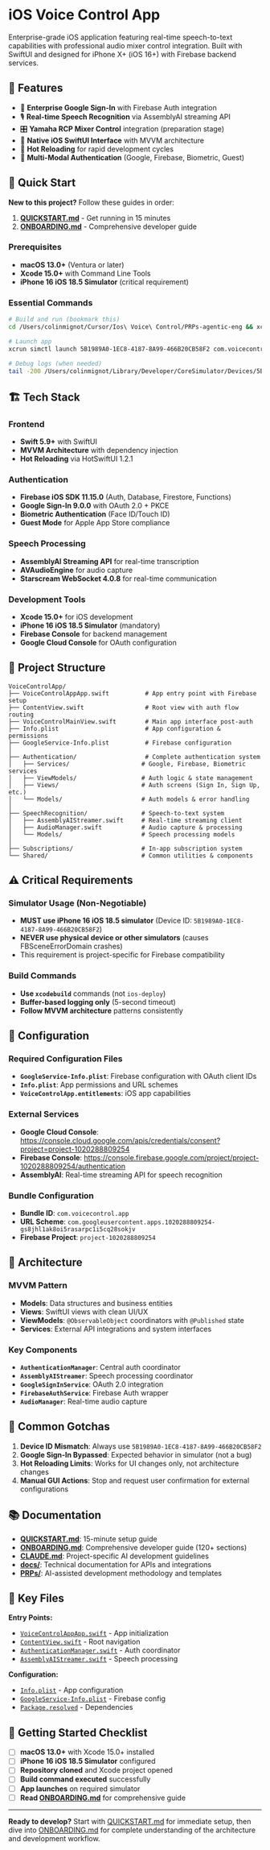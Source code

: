 # iOS Voice Control App

Enterprise-grade iOS application featuring real-time speech-to-text capabilities with professional audio mixer control integration. Built with SwiftUI and designed for iPhone X+ (iOS 16+) with Firebase backend services.

## 🎯 Features

- 🔐 **Enterprise Google Sign-In** with Firebase Auth integration
- 🎙️ **Real-time Speech Recognition** via AssemblyAI streaming API
- 🎛️ **Yamaha RCP Mixer Control** integration (preparation stage)
- 📱 **Native iOS SwiftUI Interface** with MVVM architecture
- 🔄 **Hot Reloading** for rapid development cycles
- 👤 **Multi-Modal Authentication** (Google, Firebase, Biometric, Guest)

## 🚀 Quick Start

**New to this project?** Follow these guides in order:

1. **[QUICKSTART.md](QUICKSTART.md)** - Get running in 15 minutes
2. **[ONBOARDING.md](ONBOARDING.md)** - Comprehensive developer guide

### Prerequisites

- **macOS 13.0+** (Ventura or later)
- **Xcode 15.0+** with Command Line Tools
- **iPhone 16 iOS 18.5 Simulator** (critical requirement)

### Essential Commands

```bash
# Build and run (bookmark this)
cd /Users/colinmignot/Cursor/Ios\ Voice\ Control/PRPs-agentic-eng && xcodebuild -project VoiceControlApp.xcodeproj -scheme VoiceControlApp -destination 'platform=iOS Simulator,name=iPhone 16 18.5,OS=18.5' -configuration Debug build

# Launch app
xcrun simctl launch 5B1989A0-1EC8-4187-8A99-466B20CB58F2 com.voicecontrol.app

# Debug logs (when needed)
tail -200 /Users/colinmignot/Library/Developer/CoreSimulator/Devices/5B1989A0-1EC8-4187-8A99-466B20CB58F2/data/Library/Logs/system.log | grep VoiceControlApp | head -30
```

## 🏗️ Tech Stack

### Frontend
- **Swift 5.9+** with SwiftUI
- **MVVM Architecture** with dependency injection
- **Hot Reloading** via HotSwiftUI 1.2.1

### Authentication
- **Firebase iOS SDK 11.15.0** (Auth, Database, Firestore, Functions)
- **Google Sign-In 9.0.0** with OAuth 2.0 + PKCE
- **Biometric Authentication** (Face ID/Touch ID)
- **Guest Mode** for Apple App Store compliance

### Speech Processing
- **AssemblyAI Streaming API** for real-time transcription
- **AVAudioEngine** for audio capture
- **Starscream WebSocket 4.0.8** for real-time communication

### Development Tools
- **Xcode 15.0+** for iOS development
- **iPhone 16 iOS 18.5 Simulator** (mandatory)
- **Firebase Console** for backend management
- **Google Cloud Console** for OAuth configuration

## 📱 Project Structure

```
VoiceControlApp/
├── VoiceControlAppApp.swift          # App entry point with Firebase setup
├── ContentView.swift                 # Root view with auth flow routing
├── VoiceControlMainView.swift        # Main app interface post-auth
├── Info.plist                        # App configuration & permissions
├── GoogleService-Info.plist          # Firebase configuration
│
├── Authentication/                   # Complete authentication system
│   ├── Services/                    # Google, Firebase, Biometric services
│   ├── ViewModels/                  # Auth logic & state management
│   ├── Views/                       # Auth screens (Sign In, Sign Up, etc.)
│   └── Models/                      # Auth models & error handling
│
├── SpeechRecognition/               # Speech-to-text system
│   ├── AssemblyAIStreamer.swift     # Real-time streaming client
│   ├── AudioManager.swift           # Audio capture & processing
│   └── Models/                      # Speech processing models
│
├── Subscriptions/                   # In-app subscription system
└── Shared/                          # Common utilities & components
```

## ⚠️ Critical Requirements

### Simulator Usage (Non-Negotiable)
- **MUST use iPhone 16 iOS 18.5 simulator** (Device ID: `5B1989A0-1EC8-4187-8A99-466B20CB58F2`)
- **NEVER use physical device or other simulators** (causes FBSceneErrorDomain crashes)
- This requirement is project-specific for Firebase compatibility

### Build Commands
- **Use `xcodebuild`** commands (not `ios-deploy`)
- **Buffer-based logging only** (5-second timeout)
- **Follow MVVM architecture** patterns consistently

## 🔧 Configuration

### Required Configuration Files
- **`GoogleService-Info.plist`**: Firebase configuration with OAuth client IDs
- **`Info.plist`**: App permissions and URL schemes
- **`VoiceControlApp.entitlements`**: iOS app capabilities

### External Services
- **Google Cloud Console**: https://console.cloud.google.com/apis/credentials/consent?project=project-1020288809254
- **Firebase Console**: https://console.firebase.google.com/project/project-1020288809254/authentication
- **AssemblyAI**: Real-time streaming API for speech recognition

### Bundle Configuration
- **Bundle ID**: `com.voicecontrol.app`
- **URL Scheme**: `com.googleusercontent.apps.1020288809254-gs8jhl1ak8oi5rasarpc1i5cq28sokjv`
- **Firebase Project**: `project-1020288809254`

## 🎨 Architecture

### MVVM Pattern
- **Models**: Data structures and business entities
- **Views**: SwiftUI views with clean UI/UX
- **ViewModels**: `@ObservableObject` coordinators with `@Published` state
- **Services**: External API integrations and system interfaces

### Key Components
- **`AuthenticationManager`**: Central auth coordinator
- **`AssemblyAIStreamer`**: Speech processing coordinator
- **`GoogleSignInService`**: OAuth 2.0 integration
- **`FirebaseAuthService`**: Firebase Auth wrapper
- **`AudioManager`**: Real-time audio capture

## 🚨 Common Gotchas

1. **Device ID Mismatch**: Always use `5B1989A0-1EC8-4187-8A99-466B20CB58F2`
2. **Google Sign-In Bypassed**: Expected behavior in simulator (not a bug)
3. **Hot Reloading Limits**: Works for UI changes only, not architecture changes
4. **Manual GUI Actions**: Stop and request user confirmation for external configurations

## 📚 Documentation

- **[QUICKSTART.md](QUICKSTART.md)**: 15-minute setup guide
- **[ONBOARDING.md](ONBOARDING.md)**: Comprehensive developer guide (120+ sections)
- **[CLAUDE.md](CLAUDE.md)**: Project-specific AI development guidelines
- **[docs/](docs/)**: Technical documentation for APIs and integrations
- **[PRPs/](PRPs/)**: AI-assisted development methodology and templates

## 🔗 Key Files

**Entry Points:**
- [`VoiceControlAppApp.swift`](VoiceControlApp/VoiceControlAppApp.swift) - App initialization
- [`ContentView.swift`](VoiceControlApp/ContentView.swift) - Root navigation
- [`AuthenticationManager.swift`](VoiceControlApp/Authentication/ViewModels/AuthenticationManager.swift) - Auth coordinator
- [`AssemblyAIStreamer.swift`](VoiceControlApp/SpeechRecognition/AssemblyAIStreamer.swift) - Speech processing

**Configuration:**
- [`Info.plist`](VoiceControlApp/Info.plist) - App configuration
- [`GoogleService-Info.plist`](VoiceControlApp/GoogleService-Info.plist) - Firebase config
- [`Package.resolved`](VoiceControlApp.xcodeproj/project.xcworkspace/xcshareddata/swiftpm/Package.resolved) - Dependencies

## 🚀 Getting Started Checklist

- [ ] **macOS 13.0+** with Xcode 15.0+ installed
- [ ] **iPhone 16 iOS 18.5 Simulator** configured
- [ ] **Repository cloned** and Xcode project opened
- [ ] **Build command executed** successfully
- [ ] **App launches** on required simulator
- [ ] **Read [ONBOARDING.md](ONBOARDING.md)** for comprehensive guide

---

**Ready to develop?** Start with [QUICKSTART.md](QUICKSTART.md) for immediate setup, then dive into [ONBOARDING.md](ONBOARDING.md) for complete understanding of the architecture and development workflow.